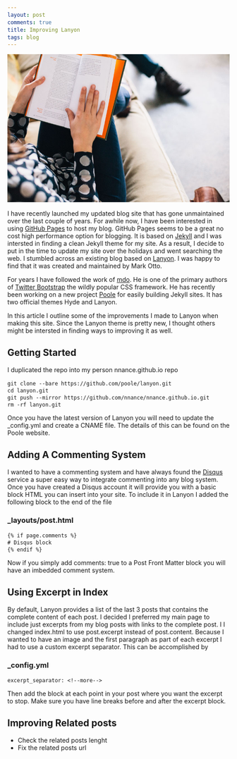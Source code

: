 ```yaml
---
layout: post
comments: true
title: Improving Lanyon
tags: blog
---
```


![](/public/lanyon.jpg)

I have recently launched my updated blog site that has gone unmaintained over the last couple of years.  For awhile now, I have been interested in using [GitHub Pages](https://pages.github.com/) to host my blog.  GitHub Pages seems to be a great no cost high performance option for blogging.  It is based on [Jekyll](http://jekyllrb.com/) and I was intersted in finding a clean Jekyll theme for my site.  As a result, I decide to put in the time to update my site over the holidays and went searching the web.  I stumbled across an existing blog based on [Lanyon](http://lanyon.getpoole.com/).  I was happy to find that it was created and maintained by Mark Otto.

<!--more-->

For years I have followed the work of [mdo](https://github.com/mdo).  He is one of the primary authors of [Twitter Bootstrap](https://github.com/twbs/bootstrap) the wildly popular CSS framework.  He has recently been working on a new project [Poole](http://getpoole.com/) for easily building Jekyll sites.  It has two official themes Hyde and Lanyon.  

In this article I outline some of the improvements I made to Lanyon when making this site.  Since the Lanyon theme is pretty new, I thought others might be intersted in finding ways to improving it as well.

## Getting Started

I duplicated the repo into my person nnance.github.io repo
```
git clone --bare https://github.com/poole/lanyon.git
cd lanyon.git
git push --mirror https://github.com/nnance/nnance.github.io.git
rm -rf lanyon.git
```

Once you have the latest version of Lanyon you will need to update the _config.yml and create a CNAME file.  The details of this can be found on the Poole website.

## Adding A Commenting System

I wanted to have a commenting system and have always found the [Disqus](http://disqus.com) service a super easy way to integrate commenting into any blog system.   Once you have created a Disqus account it will provide you with a basic block HTML you can insert into your site.  To include it in Lanyon I added the following block to the end of the file

### _layouts/post.html
```
{% if page.comments %}
# Disqus block
{% endif %}
```
Now if you simply add comments: true to a Post Front Matter block you will have an imbedded comment system.

## Using Excerpt in Index

By default, Lanyon provides a list of the last 3 posts that contains the complete content of each post.  I decided I preferred my main page to include just excerpts from my blog posts with links to the complete post.  I I changed index.html to use post.excerpt instead of post.content.  Because I wanted to have an image and the first paragraph as part of each excerpt I had to use a custom excerpt separator.  This can be accomplished by

### _config.yml
```
excerpt_separator: <!--more-->
```

Then add the <!--more--> block at each point in your post where you want the excerpt to stop.  Make sure you have line breaks before and after the excerpt block.

## Improving Related posts

* Check the related posts lenght
* Fix the related posts url
